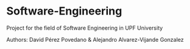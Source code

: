 # Software-Engineering

Project for the field of Software Engineering in UPF University

Authors: David Pérez Povedano & Alejandro Alvarez-Vijande Gonzalez
